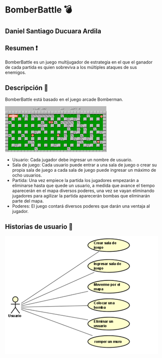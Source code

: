 # BomberBattle :bomb:
## Daniel Santiago Ducuara Ardila

## Resumen :exclamation:
BomberBattle es un juego multijugador de estrategia en el que el ganador de cada partida es
quien sobreviva a los múltiples ataques de sus enemigos.

## Descripción :page_facing_up:

BomberBattle está basado en el juego arcade Bomberman.

![Diseño Bomberman](Design/Bomberman.png "Bomberman")<br>

- Usuario: Cada jugador debe ingresar un nombre de usuario.
- Sala de juego: Cada usuario puede entrar a una sala de juego o crear su propia sala de juego a cada sala de 
  juego puede ingresar un máximo de ocho usuarios.
- Partida: Una vez empiece la partida los jugadores empezarán a eliminarse hasta que quede un usuario, a medida
  que avance el tiempo aparecerán en el mapa diversos poderes, una vez se vayan
  eliminando jugadores para agilizar la partida aparecerán bombas que eliminarán parte del mapa.
- Poderes: El juego contará diversos poderes que darán una ventaja al jugador.



## Historias de usuario :runner:

![Diseño userCase](Design/usercase.PNG "userCase")<br>

